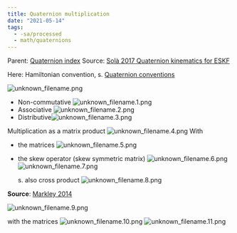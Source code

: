```yaml
---
title: Quaternion multiplication
date: "2021-05-14"
tags:
  - -sa/processed
  - math/quaternions
---
```


Parent: [Quaternion index](quaternion-index.md)
Source: [Solà 2017 Quaternion kinematics for ESKF](solà-2017-quaternion-kinematics-for-eskf.md)

Here: Hamiltonian convention, s. [Quaternion conventions](quaternion-conventions.md)

![unknown_filename.png](./_resources/Quaternion_multiplication.resources/unknown_filename.png)

*   Non-commutative ![unknown_filename.1.png](./_resources/Quaternion_multiplication.resources/unknown_filename.1.png)
*   Associative ![unknown_filename.2.png](./_resources/Quaternion_multiplication.resources/unknown_filename.2.png)
*   Distributive![unknown_filename.3.png](./_resources/Quaternion_multiplication.resources/unknown_filename.3.png)

Multiplication as a matrix product
![unknown_filename.4.png](./_resources/Quaternion_multiplication.resources/unknown_filename.4.png)
With

*   the matrices
    ![unknown_filename.5.png](./_resources/Quaternion_multiplication.resources/unknown_filename.5.png)
    
*   the skew operator (skew symmetric matrix)
    ![unknown_filename.6.png](./_resources/Quaternion_multiplication.resources/unknown_filename.6.png)
    ![unknown_filename.7.png](./_resources/Quaternion_multiplication.resources/unknown_filename.7.png)
    
    s. also cross product
    ![unknown_filename.8.png](./_resources/Quaternion_multiplication.resources/unknown_filename.8.png)
    

**Source**: [Markley 2014](markley-2014.md)

![unknown_filename.9.png](./_resources/Quaternion_multiplication.resources/unknown_filename.9.png)

with the matrices
![unknown_filename.10.png](./_resources/Quaternion_multiplication.resources/unknown_filename.10.png)
![unknown_filename.11.png](./_resources/Quaternion_multiplication.resources/unknown_filename.11.png)

